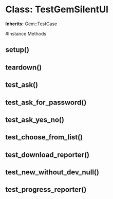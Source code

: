 # Class: TestGemSilentUI
**Inherits:** Gem::TestCase
    




#Instance Methods
## setup() [](#method-i-setup)

## teardown() [](#method-i-teardown)

## test_ask() [](#method-i-test_ask)

## test_ask_for_password() [](#method-i-test_ask_for_password)

## test_ask_yes_no() [](#method-i-test_ask_yes_no)

## test_choose_from_list() [](#method-i-test_choose_from_list)

## test_download_reporter() [](#method-i-test_download_reporter)

## test_new_without_dev_null() [](#method-i-test_new_without_dev_null)

## test_progress_reporter() [](#method-i-test_progress_reporter)

